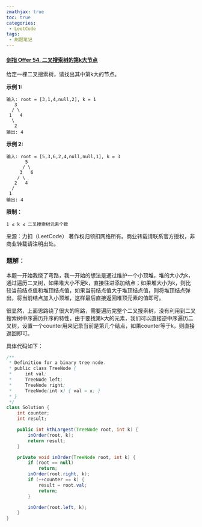 ```yaml
---
zmathjax: true
toc: true
categories:
 - LeetCode
tags:
 - 刷题笔记
---
```


#### [剑指 Offer 54. 二叉搜索树的第k大节点](https://leetcode-cn.com/problems/er-cha-sou-suo-shu-de-di-kda-jie-dian-lcof/)

给定一棵二叉搜索树，请找出其中第k大的节点。

<!--more-->

**示例 1:**

```
输入: root = [3,1,4,null,2], k = 1
   3
  / \
 1   4
  \
   2
输出: 4
```

**示例 2:**

```
输入: root = [5,3,6,2,4,null,null,1], k = 3
       5
      / \
     3   6
    / \
   2   4
  /
 1
输出: 4
```

**限制：**

```
1 ≤ k ≤ 二叉搜索树元素个数
```

来源：力扣（LeetCode）
著作权归领扣网络所有。商业转载请联系官方授权，非商业转载请注明出处。

### 题解：

本题一开始我绕了弯路，我一开始的想法是通过维护一个小顶堆，堆的大小为k，通过遍历二叉树，如果堆大小不足k，直接往进添加结点；如果堆大小为k，则比较当前结点值和堆顶结点值，如果当前结点值大于堆顶结点值，则将堆顶结点弹出，将当前结点加入小顶堆，这样最后直接返回堆顶元素的值即可。

很显然，上面思路绕了很大的弯路，需要遍历完整个二叉搜索树，没有利用到二叉搜索树中序遍历升序的特性，由于要找第k大的元素，我们可以直接逆中序遍历二叉树，设置一个counter用来记录当前是第几个结点，如果counter等于k，则直接返回即可。

具体代码如下：

```java
/**
 * Definition for a binary tree node.
 * public class TreeNode {
 *     int val;
 *     TreeNode left;
 *     TreeNode right;
 *     TreeNode(int x) { val = x; }
 * }
 */
class Solution {
    int counter;
    int result;

    public int kthLargest(TreeNode root, int k) {
        inOrder(root, k);
        return result;
    }

    private void inOrder(TreeNode root, int k) {
        if (root == null)
            return;
        inOrder(root.right, k);
        if (++counter == k) {
            result = root.val;
            return;
        }

        inOrder(root.left, k);
    }
}
```



